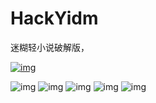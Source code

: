 # HackYidm
迷糊轻小说破解版，  

[![img](https://img.shields.io/github/release/AoEiuV020/HackYidm.svg)](https://github.com/AoEiuV020/HackYidm/releases)

![img](screenshots/reading.png)
![img](screenshots/nosigin.png)
![img](screenshots/chapterlist.png)
![img](screenshots/downloading.png)
![img](screenshots/downloaded.png)
